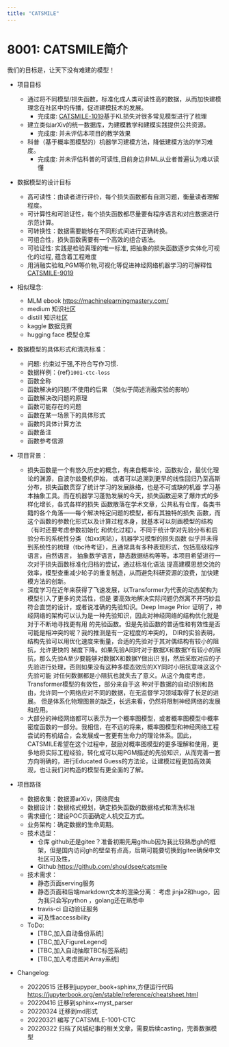 ```yaml
---
title: "CATSMILE"
---
```


# 8001: CATSMILE简介

我们的目标是，让天下没有难建的模型！

- 项目目标
  - 通过将不同模型/损失函数，标准化成人类可读性高的数据，从而加快建模理念在社区中的传播，促进建模技术的发展。
    - 完成度: [CATSMILE-1019](/1019-vaml)基于KL损失对很多常见模型进行了梳理
  - 建立类似arXiv的统一数据库，为建模教学和建模实践提供公共资源。
    - 完成度: 并未评估本项目的教学效果
  - 科普（基于概率图模型的）机器学习建模方法，降低建模方法的学习难度。
    - 完成度: 并未评估科普的可读性,目前身边非ML从业者普遍认为难以读懂
- 数据模型的设计目标
  - 高可读性：由读者进行评价，每个损失函数都有自测习题，衡量读者理解程度。
  - 可计算性和可验证性，每个损失函数都尽量要有程序语言和对应数据进行示范计算。
  - 可转换性：数据需要能够在不同形式间进行正确转换。
  - 可组合性，损失函数需要有一个高效的组合语法。
  - 可验证性: 实践是检验真理的唯一标准, 把抽象的损失函数逐步实体化可视化的过程,
  蕴含着工程难度
  - 用消融实验和,PGM等价物,可视化等促进神经网络机器学习的可解释性 [CATSMILE-9019](./9019-summary-of-recent)
- 相似理念:
  - MLM ebook <https://machinelearningmastery.com/>
  - medium 知识社区
  - distill 知识社区
  - kaggle 数据竞赛
  - hugging face 模型仓库
- 数据模型的具体形式和清洗标准：
  - 问题: 约束过于强,不符合写作习惯.
  - 数据样例：{ref}`1001-ctc-loss`
  - 函数全称
  - 函数解决的问题/不使用的后果 （类似于简述消融实验的影响）
  - 函数解决改问题的原理
  - 函数可能存在的问题
  - 函数在某一场景下的具体形式
  - 函数的具体计算方法
  - 函数备注
  - 函数参考信源
- 项目背景：
  - 损失函数是一个有悠久历史的概念，有来自概率论，函数拟合，最优化理论的渊源，自波尔兹曼机伊始，
  或者可以追溯到更早的线性回归乃至高斯分布，损失函数贯穿了统计学习的发展脉络，也是不可或缺的机器
  学习基本抽象工具。而在机器学习蓬勃发展的今天，损失函数迎来了爆炸式的多样化增长，各式各样的损失
  函数散落在学术文章，公共私有仓库，各类书籍的各个角落——每个解决特定问题的模型，都有其独特的损失
  函数，而这个函数的参数化形式以及计算过程本身，就基本可以刻画模型的结构（有时还要考虑参数初始化
  和优化过程）。不同于统计学对先验分布和后验分布的系统性分类（如xx网站），机器学习模型的损失函数
  似乎并未得到系统性的梳理（tbc待考证），且通常具有多种表现形式，包括高级程序语言，自然语言，
  抽象数学语言，静态数据结构等等。本项目希望进行一次对于损失函数标准化归档的尝试，通过标准化语法
  提高建模思想交流的效率，模型查重减少轮子的重复制造，从而避免科研资源的浪费，加快建模方法的创新。
  - 深度学习在近年来获得了飞速发展，以Transformer为代表的动态架构为模型引入了更多的灵活性，但是
  要高效地解决实际问题仍然离不开巧妙且符合直觉的设计，或者说准确的先验知识。Deep Image Prior
  证明了，神经网络的架构可以认为是一种先验知识，因此对神经网络的结构优化就是对于不断地寻找更有用
  的先验函数。但是先验函数的普适性和有效性是否可能是相冲突的呢？我的推测是有一定程度的冲突的，
  DIR的实验表明，结构先验可以用优化速度来衡量，合适的先验对于其对偶结构有较小的阻抗，允许更快的
  梯度下降。如果先验A同时对于数据X和数据Y有较小的阻抗，那么先验A至少要能够对数据X和数据Y做出识
  别，然后采取对应的子先验进行处理，否则如果没有这种多模态效应的XY同时小阻抗意味这这个先验可能
  对任何数据都是小阻抗也就失去了意义。从这个角度考虑，Transformer模型的有效性，部分来自于这
  种对于数据的自动识别和路由，允许同一个网络应对不同的数据，在无监督学习领域取得了长足的进展。
  但是体系化物理图景的缺乏，长远来看，仍然将限制神经网络的发展和应用。
  - 大部分的神经网络都可以表示为一个概率图模型，或者概率图模型中概率密度函数的一部分。我相信，在不远的将来，概率图模型和神经网络工程尝试的有机结合，会发展成一套更有生命力的理论体系。因此，CATSMILE希望在这个过程中，鼓励对概率图模型的更多理解和使用，更多地将实际工程经验，转化成可以用PGM描述的先验知识，从而完善一套方向明确的，进行Educated Guess的方法论，让建模过程更加高效美观，也让我们对构造的模型有更全面的了解。
- 项目路径
  - 数据收集：数据源arXiv，网络爬虫
  - 数据设计：数据格式规划，确定损失函数的数据格式和清洗标准
  - 需求细化：建设POC页面确定人机交互方式。
  - 业务架构：确定数据的生命周期。
  - 技术选型：
    - 仓库 github还是gitee？准备初期先用github因为我比较熟悉gh的框架，但是国内访问gh的壁垒有点高，后期可能要切换到gitee确保中文社区可及性，
    - Github:<https://github.com/shouldsee/catsmile>
  - 技术需求：
    - 静态页面serving服务
    - 静态页面和后端markdown文本的渲染分离：
      考虑 jinja2和hugo，因为我只会写python ，golang还在熟悉中
    - travis-ci 自动验证服务
    - 可及性accessibility
  - ToDo:
    - [TBC,加入自动备份系统]
    - [TBC,加入FigureLegend]
    - [TBC,加入自动抽取TBC标签系统]
    - [TBC,加入考虑图片Array系统]

- Changelog:
    - 20220515 迁移到jupyper_book+sphinx,方便运行代码 <https://jupyterbook.org/en/stable/reference/cheatsheet.html>
    - 20220416 迁移到sphinx+myst_parser
    - 20220324 迁移到md形式
    - 20220321 编写了CATSMILE-1001-CTC
    - 20220322 归档了风城纪事的相关文章，需要后续casting，完善数据模型
